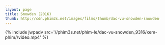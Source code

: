 ```yaml
---
layout: page
title: Snowden (2016)
thumb: http://cdn.phim3s.net/images/films/thumb/dac-vu-snowden-snowden-2016-2016.jpg
---
```

{% include jwpadv src='//phim3s.net/phim-le/dac-vu-snowden_9316/xem-phim//video.mp4' %}